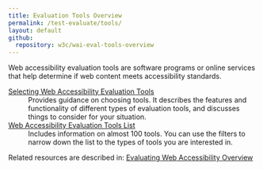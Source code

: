 ```yaml
---
title: Evaluation Tools Overview
permalink: /test-evaluate/tools/
layout: default
github:
  repository: w3c/wai-eval-tools-overview
---
```


<p>Web accessibility evaluation tools are software programs or online services that help determine if web content meets accessibility standards.</p>
<dl>
<dt><a href="{{ "/test-evaluate/tools/selecting/" | relative_url }}">Selecting Web Accessibility Evaluation Tools</a></dt>
<dd> Provides guidance on choosing   tools. It describes the features and functionality of different types of evaluation tools, and discusses things to consider for your situation.</dd>
<dt><a href="https://www.w3.org/WAI/ER/tools/">Web Accessibility Evaluation Tools List</a></dt>
<dd> Includes information on almost 100 tools. You can use the filters to narrow down the list to the types of tools you are interested in.</dd>
</dl>

<p>Related resources are described in: <a href="{{ "/text-evaluate/" | relative_url }}">Evaluating Web Accessibility Overview</a></p>

